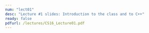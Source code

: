 ```yaml
---
num: "lect01"
desc: "Lecture #1 slides: Introduction to the class and to C++"
ready: false
pdfurl: /lectures/CS16_Lecture01.pdf
---
```


